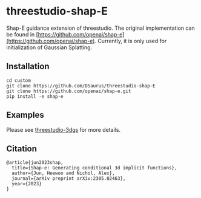 # threestudio-shap-E
Shap-E guidance extension of threestudio. The original implementation can be found in [https://github.com/openai/shap-e](https://github.com/openai/shap-e). Currently, it is only used for initialization of Gaussian Splatting.

## Installation
```
cd custom
git clone https://github.com/DSaurus/threestudio-shap-E
git clone https://github.com/openai/shap-e.git
pip install -e shap-e
```

## Examples
Please see [threestudio-3dgs](https://github.com/DSaurus/threestudio-3dgs#load-from-ply) for more details.

## Citation
```
@article{jun2023shap,
  title={Shap-e: Generating conditional 3d implicit functions},
  author={Jun, Heewoo and Nichol, Alex},
  journal={arXiv preprint arXiv:2305.02463},
  year={2023}
}
```

